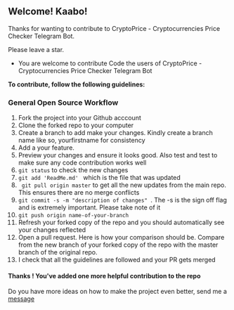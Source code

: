 ## Welcome! Kaabo! 
Thanks for wanting to contribute to CryptoPrice - Cryptocurrencies Price Checker Telegram Bot. 

Please leave a star.

* You are welcome to contribute Code the users of CryptoPrice - Cryptocurrencies Price Checker Telegram Bot

**To contribute, follow the following guidelines:**

### General Open Source Workflow
1. Fork the project into your Github acccount
2. Clone the forked repo to your computer
3. Create a branch to add make your changes. Kindly create a branch name like so, yourfirstname for consistency
4. Add a your feature. 
5. Preview your changes and ensure it looks good. Also test and test to make sure any code contribution works well
6. ```git status``` to check the new changes
7. ```git add 'ReadMe.md' ``` which is the file that was updated
8. ``` git pull origin master``` to get all the new updates from the main repo. This ensures there are no merge conflicts
9. ```git commit -s -m "description of changes" ```. The -s is the sign off flag and is extremely important. Please take note of it
10. ```git push origin name-of-your-branch``` 
11. Refresh your forked copy of the repo and you should automatically see your changes reflected
12. Open a pull request. Here is how your comparison should be. Compare from the new branch of your forked copy of the repo with the master branch of the 
original repo.
13. I check that all the guidelines are followed and your PR gets merged

#### Thanks ! You've added one more helpful contribution to the repo

Do you have more ideas on how to make the project even better, send me a <a target= "_blank" href="mailto:josylado@gmail.com">message</a>
